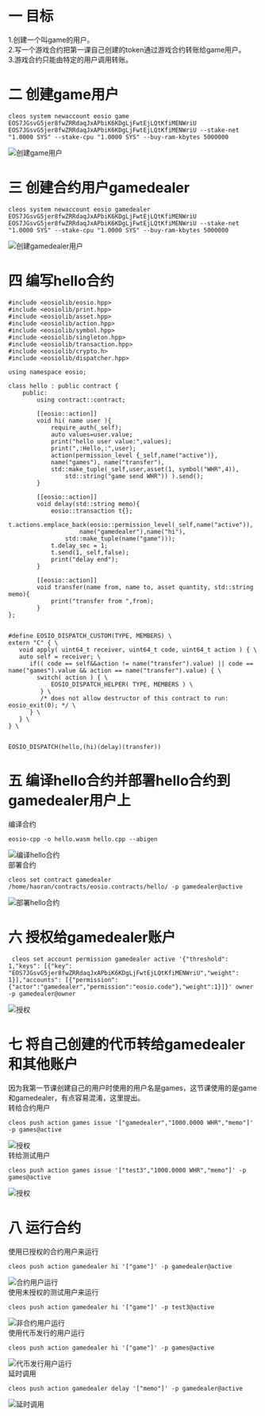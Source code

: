 一 目标
=====

1.创建一个叫game的用户。<br>
2.写一个游戏合约把第一课自己创建的token通过游戏合约转账给game用户。<br>
3.游戏合约只能由特定的用户调用转账。<br>

二 创建game用户
=====
```
cleos system newaccount eosio game EOS7JGsvG5jer8fwZRRdaqJxAPbiK6KDgLjFwtEjLQtKfiMENWriU EOS7JGsvG5jer8fwZRRdaqJxAPbiK6KDgLjFwtEjLQtKfiMENWriU --stake-net "1.0000 SYS" --stake-cpu "1.0000 SYS" --buy-ram-kbytes 5000000
```  
![创建game用户](https://github.com/WanHaoRan/Homework/tree/master/%E4%BD%9C%E4%B8%9A%E4%BA%8C/pictures/1)  

三 创建合约用户gamedealer
=====
```
cleos system newaccount eosio gamedealer EOS7JGsvG5jer8fwZRRdaqJxAPbiK6KDgLjFwtEjLQtKfiMENWriU EOS7JGsvG5jer8fwZRRdaqJxAPbiK6KDgLjFwtEjLQtKfiMENWriU --stake-net "1.0000 SYS" --stake-cpu "1.0000 SYS" --buy-ram-kbytes 5000000
```  
![创建gamedealer用户](https://github.com/WanHaoRan/Homework/tree/master/%E4%BD%9C%E4%B8%9A%E4%BA%8C/pictures/2.png)  

四 编写hello合约
=====
```
#include <eosiolib/eosio.hpp>
#include <eosiolib/print.hpp>
#include <eosiolib/asset.hpp>
#include <eosiolib/action.hpp>
#include <eosiolib/symbol.hpp>
#include <eosiolib/singleton.hpp>
#include <eosiolib/transaction.hpp>
#include <eosiolib/crypto.h>
#include <eosiolib/dispatcher.hpp>

using namespace eosio;

class hello : public contract {
	public:
		using contract::contract;

		[[eosio::action]]
		void hi( name user ){
			require_auth(_self);
			auto values=user.value;
			print("hello user value:",values);
			print(",:Hello,:",user);
			action(permission_level {_self,name("active")},
			name("games"), name("transfer"),
			std::make_tuple(_self,user,asset(1, symbol("WHR",4)),
				std::string("game send WHR")) ).send();
		}

		[[eosio::action]]
		void delay(std::string memo){
			eosio::transaction t{};
			t.actions.emplace_back(eosio::permission_level(_self,name("active")),
					name("gamedealer"),name("hi"),
				std::make_tuple(name("game")));
			t.delay_sec = 1;
			t.send(1,_self,false);
			print("delay end");
		}

		[[eosio::action]]
		void transfer(name from, name to, asset quantity, std::string memo){
			print("transfer from ",from);
		}
};


#define EOSIO_DISPATCH_CUSTOM(TYPE, MEMBERS) \
extern "C" { \
   void apply( uint64_t receiver, uint64_t code, uint64_t action ) { \
   auto self = receiver; \
      if(( code == self&&action != name("transfer").value) || code == name("games").value && action == name("transfer").value) { \
        switch( action ) { \
            EOSIO_DISPATCH_HELPER( TYPE, MEMBERS ) \
         } \
         /* does not allow destructor of this contract to run: eosio_exit(0); */ \
      } \
   } \
} \


EOSIO_DISPATCH(hello,(hi)(delay)(transfer))
```  

五 编译hello合约并部署hello合约到gamedealer用户上
=====
编译合约  
```
eosio-cpp -o hello.wasm hello.cpp --abigen
```  
![编译hello合约](https://github.com/WanHaoRan/Homework/tree/master/%E4%BD%9C%E4%B8%9A%E4%BA%8C/pictures/3.png)  
部署合约  
```
cleos set contract gamedealer /home/haoran/contracts/eosio.contracts/hello/ -p gamedealer@active
```  
![部署hello合约](https://github.com/WanHaoRan/Homework/tree/master/%E4%BD%9C%E4%B8%9A%E4%BA%8C/pictures/4.png)  

六 授权给gamedealer账户
=====
```
 cleos set account permission gamedealer active '{"threshold": 1,"keys": [{"key": "EOS7JGsvG5jer8fwZRRdaqJxAPbiK6KDgLjFwtEjLQtKfiMENWriU","weight": 1}],"accounts": [{"permission":{"actor":"gamedealer","permission":"eosio.code"},"weight":1}]}' owner -p gamedealer@owner
```  
![授权](https://github.com/WanHaoRan/Homework/tree/master/%E4%BD%9C%E4%B8%9A%E4%BA%8C/pictures/5.png)  

七 将自己创建的代币转给gamedealer和其他账户
=====
因为我第一节课创建自己的用户时使用的用户名是games，这节课使用的是game和gamedealer，有点容易混淆，这里提出。  
转给合约用户  
```
cleos push action games issue '["gamedealer","1000.0000 WHR","memo"]' -p games@active
```  
![授权](https://github.com/WanHaoRan/Homework/tree/master/%E4%BD%9C%E4%B8%9A%E4%BA%8C/pictures/6.png)   
转给测试用户  
```
cleos push action games issue '["test3","1000.0000 WHR","memo"]' -p games@active
```  
![授权](https://github.com/WanHaoRan/Homework/tree/master/%E4%BD%9C%E4%B8%9A%E4%BA%8C/pictures/7.png)  

八 运行合约
=====
使用已授权的合约用户来运行  
```
cleos push action gamedealer hi '["game"]' -p gamedealer@active
```  
![合约用户运行](https://github.com/WanHaoRan/Homework/tree/master/%E4%BD%9C%E4%B8%9A%E4%BA%8C/pictures/8.png)  
使用未授权的测试用户来运行  
```
cleos push action gamedealer hi '["game"]' -p test3@active
```  
![非合约用户运行](https://github.com/WanHaoRan/Homework/tree/master/%E4%BD%9C%E4%B8%9A%E4%BA%8C/pictures/9.png)  
使用代币发行的用户运行  
```
cleos push action gamedealer hi '["game"]' -p games@active
```  
![代币发行用户运行](https://github.com/WanHaoRan/Homework/tree/master/%E4%BD%9C%E4%B8%9A%E4%BA%8C/pictures/10.png)  
延时调用  
```
cleos push action gamedealer delay '["memo"]' -p gamedealer@active
```  
![延时调用](https://github.com/WanHaoRan/Homework/tree/master/%E4%BD%9C%E4%B8%9A%E4%BA%8C/pictures/11.png)  
